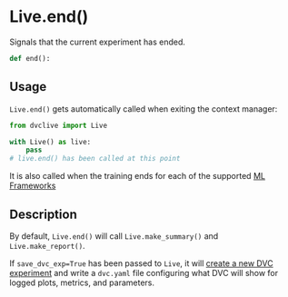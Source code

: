 # Live.end()

Signals that the current experiment has ended.

```py
def end():
```

## Usage

`Live.end()` gets automatically called when exiting the context manager:

```py
from dvclive import Live

with Live() as live:
    pass
# live.end() has been called at this point
```

It is also called when the training ends for each of the supported
[ML Frameworks](/doc/dvclive/api-reference/ml-frameworks)

## Description

By default, `Live.end()` will call `Live.make_summary()` and
`Live.make_report()`.

If `save_dvc_exp=True` has been passed to `Live`, it will
[create a new DVC experiment](/doc/command-reference/exp/save) and write a
`dvc.yaml` file configuring what DVC will show for logged plots, metrics, and
parameters.
